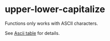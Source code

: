 # upper-lower-capitalize
Functions only works with ASCII characters.

See [Ascii table](https://asciichart.com/) for details.
